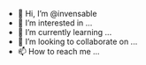 - 👋 Hi, I’m @invensable
- 👀 I’m interested in ...
- 🌱 I’m currently learning ...
- 💞️ I’m looking to collaborate on ...
- 📫 How to reach me ...

<!---
invensable/invensable is a ✨ special ✨ repository because its `README.md` (this file) appears on your GitHub profile.
You can click the Preview link to take a look at your changes.
--->
